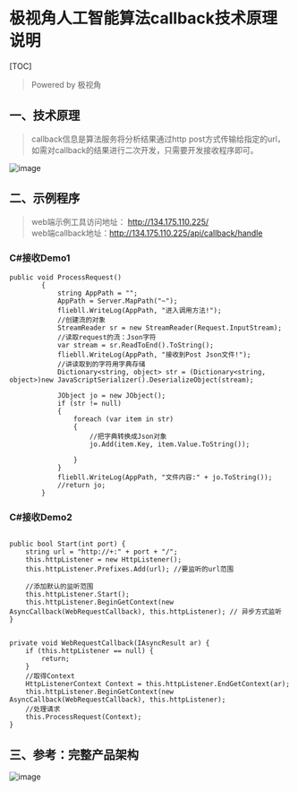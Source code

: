 # 极视角人工智能算法callback技术原理说明

[TOC]

> Powered by 极视角

## 一、技术原理
> callback信息是算法服务将分析结果通过http post方式传输给指定的url，如需对callback的结果进行二次开发，只需要开发接收程序即可。

![image](http://mark-pic.oss-ap-southeast-1.aliyuncs.com/2019-08-29-072121.png)

## 二、示例程序
> web端示例工具访问地址： http://134.175.110.225/<br>
> web端callback地址：http://134.175.110.225/api/callback/handle

### C#接收Demo1

```
public void ProcessRequest()
        {
            string AppPath = "";
            AppPath = Server.MapPath("~");
            fliebll.WriteLog(AppPath, "进入调用方法!");
            //创建流的对象
            StreamReader sr = new StreamReader(Request.InputStream);
            //读取request的流：Json字符
            var stream = sr.ReadToEnd().ToString();
            fliebll.WriteLog(AppPath, "接收到Post Json文件!");
            //讲读取到的字符用字典存储
            Dictionary<string, object> str = (Dictionary<string, object>)new JavaScriptSerializer().DeserializeObject(stream);

            JObject jo = new JObject();
            if (str != null)
            {
                foreach (var item in str)
                {
                    //把字典转换成Json对象
                    jo.Add(item.Key, item.Value.ToString());

                }
            }
            fliebll.WriteLog(AppPath, "文件内容:" + jo.ToString());
            //return jo;
        }
```
### C#接收Demo2

```

public bool Start(int port) {
	string url = "http://+:" + port + "/";
	this.httpListener = new HttpListener();
	this.httpListener.Prefixes.Add(url); //要监听的url范围  

	//添加默认的监听范围
	this.httpListener.Start();
	this.httpListener.BeginGetContext(new AsyncCallback(WebRequestCallback), this.httpListener); // 异步方式监听
}


private void WebRequestCallback(IAsyncResult ar) {
    if (this.httpListener == null) {
        return;
    }
    //取得Context  
    HttpListenerContext Context = this.httpListener.EndGetContext(ar);
    this.httpListener.BeginGetContext(new AsyncCallback(WebRequestCallback), this.httpListener);
    //处理请求
    this.ProcessRequest(Context);
}

```


## 三、参考：完整产品架构
![image](http://mark-pic.oss-ap-southeast-1.aliyuncs.com/2019-08-29-072114.png)
